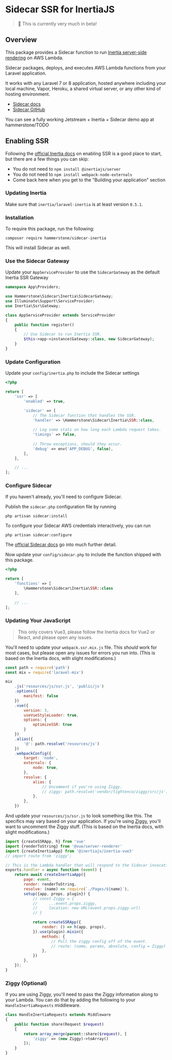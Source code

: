 # Sidecar SSR for InertiaJS

> 🚨 This is currently very much in beta!
 
## Overview 

This package provides a Sidecar function to run [Inertia server-side rendering](https://inertiajs.com/server-side-rendering) on AWS Lambda.

Sidecar packages, deploys, and executes AWS Lambda functions from your Laravel application.

It works with any Laravel 7 or 8 application, hosted anywhere including your local machine, Vapor, Heroku, a shared virtual server, or any other kind of hosting environment.

- [Sidecar docs](https://hammerstone.dev/sidecar/docs/main/overview)
- [Sidecar GitHub](https://github.com/hammerstonedev/sidecar)

You can see a fully working Jetstream + Inertia + Sidecar demo app at hammerstone/TODO

## Enabling SSR

Following the [official Inertia docs](https://inertiajs.com/server-side-rendering#enabling-ssr) on enabling SSR is a good place to start, but there are a few things you can skip:
 
- You do not need to `npm install @inertiajs/server`
- You do not need to `npm install webpack-node-externals`
- Come back here when you get to the "Building your application" section

### Updating Inertia

Make sure that `inertia/laravel-inertia` is at least version `0.5.1`.

### Installation

To require this package, run the following: 

```shell
composer require hammerstone/sidecar-inertia
```

This will install Sidecar as well.

### Use the Sidecar Gateway 

Update your `AppServiceProvider` to use the `SidecarGateway` as the default Inertia SSR Gateway

```php
namespace App\Providers;

use Hammerstone\Sidecar\Inertia\SidecarGateway;
use Illuminate\Support\ServiceProvider;
use Inertia\Ssr\Gateway;

class AppServiceProvider extends ServiceProvider
{
    public function register()
    {
        // Use Sidecar to run Inertia SSR.
        $this->app->instance(Gateway::class, new SidecarGateway);
    }
}
```

### Update Configuration

Update your `config/inertia.php` to include the Sidecar settings

```php
<?php

return [
    'ssr' => [
        'enabled' => true,

        'sidecar' => [
            // The Sidecar function that handles the SSR.
            'handler' => \Hammerstone\Sidecar\Inertia\SSR::class,
            
            // Log some stats on how long each Lambda request takes.
            'timings' => false,
            
            // Throw exceptions, should they occur.
            'debug' => env('APP_DEBUG', false),
        ],
    ],

    // ...
];
```

### Configure Sidecar

If you haven't already, you'll need to configure Sidecar.

Publish the `sidecar.php` configuration file by running 

```shell
php artisan sidecar:install
```

To configure your Sidecar AWS credentials interactively, you can run 

```shell
php artisan sidecar:configure
```

The [official Sidecar docs](https://hammerstone.dev/sidecar/docs/main/configuration) go into much further detail.

Now update your `config/sidecar.php` to include the function shipped with this package.

```php
<?php

return [
    'functions' => [
        \Hammerstone\Sidecar\Inertia\SSR::class
    ],
    
    // ...
];
```

### Updating Your JavaScript

> This only covers Vue3, please follow the Inertia docs for Vue2 or React, and please open any issues.

You'll need to update your `webpack.ssr.mix.js` file. This _should_ work for most cases, but please open any issues for errors you run into. (This is based on the Inertia docs, with slight modifications.)

```js
const path = require('path')
const mix = require('laravel-mix')

mix
    .js('resources/js/ssr.js', 'public/js')
    .options({
        manifest: false
    })
    .vue({
        version: 3,
        useVueStyleLoader: true,
        options: {
            optimizeSSR: true
        }
    })
    .alias({
        '@': path.resolve('resources/js')
    })
    .webpackConfig({
        target: 'node',
        externals: {
            node: true,
        },
        resolve: {
            alias: {
                // Uncomment if you're using Ziggy.
                // ziggy: path.resolve('vendor/tightenco/ziggy/src/js'),
            },
        },
    })
```

And update your `resources/js/ssr.js` to look something like this. The specifics may vary based on your application. If you're using [Ziggy](https://github.com/tighten/ziggy), you'll want to uncomment the Ziggy stuff. (This is based on the Inertia docs, with slight modifications.)

```js
import {createSSRApp, h} from 'vue'
import {renderToString} from '@vue/server-renderer'
import {createInertiaApp} from '@inertiajs/inertia-vue3'
// import route from 'ziggy';

// This is the Lambda handler that will respond to the Sidecar invocation.
exports.handler = async function (event) {
    return await createInertiaApp({
        page: event,
        render: renderToString,
        resolve: (name) => require(`./Pages/${name}`),
        setup({app, props, plugin}) {
            // const Ziggy = {
            //     ...event.props.ziggy,
            //     location: new URL(event.props.ziggy.url)
            // }

            return createSSRApp({
                render: () => h(app, props),
            }).use(plugin).mixin({
                methods: {
                    // Pull the ziggy config off of the event.
                    // route: (name, params, absolute, config = Ziggy) => route(name, params, absolute, config),
                },
            })
        },
    });
}
```

### Ziggy (Optional)

If you are using Ziggy, you'll need to pass the Ziggy information along to your Lambda. You can do that by adding the following to your
`HandleInertiaRequests` middleware. 

```php
class HandleInertiaRequests extends Middleware
{
    public function share(Request $request)
    {
        return array_merge(parent::share($request), [
            'ziggy' => (new Ziggy)->toArray()
        ]);
    }
}
```

